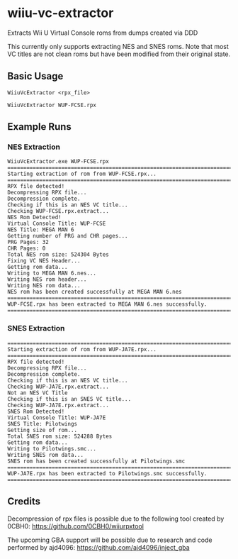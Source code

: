 # wiiu-vc-extractor
Extracts Wii U Virtual Console roms from dumps created via DDD

This currently only supports extracting NES and SNES roms. Note that most VC titles are not clean roms but have been modified from their original state.

## Basic Usage
`WiiuVcExtractor <rpx_file>`

`WiiuVcExtractor WUP-FCSE.rpx`

## Example Runs
### NES Extraction
```
WiiuVcExtractor.exe WUP-FCSE.rpx
============================================================================
Starting extraction of rom from WUP-FCSE.rpx...
============================================================================
RPX file detected!
Decompressing RPX file...
Decompression complete.
Checking if this is an NES VC title...
Checking WUP-FCSE.rpx.extract...
NES Rom Detected!
Virtual Console Title: WUP-FCSE
NES Title: MEGA MAN 6
Getting number of PRG and CHR pages...
PRG Pages: 32
CHR Pages: 0
Total NES rom size: 524304 Bytes
Fixing VC NES Header...
Getting rom data...
Writing to MEGA MAN 6.nes...
Writing NES rom header...
Writing NES rom data...
NES rom has been created successfully at MEGA MAN 6.nes
============================================================================
WUP-FCSE.rpx has been extracted to MEGA MAN 6.nes successfully.
============================================================================
```

### SNES Extraction
```
============================================================================
Starting extraction of rom from WUP-JA7E.rpx...
============================================================================
RPX file detected!
Decompressing RPX file...
Decompression complete.
Checking if this is an NES VC title...
Checking WUP-JA7E.rpx.extract...
Not an NES VC Title
Checking if this is an SNES VC title...
Checking WUP-JA7E.rpx.extract...
SNES Rom Detected!
Virtual Console Title: WUP-JA7E
SNES Title: Pilotwings
Getting size of rom...
Total SNES rom size: 524288 Bytes
Getting rom data...
Writing to Pilotwings.smc...
Writing SNES rom data...
SNES rom has been created successfully at Pilotwings.smc
============================================================================
WUP-JA7E.rpx has been extracted to Pilotwings.smc successfully.
============================================================================
```

## Credits
Decompression of rpx files is possible due to the following tool created by 0CBH0:
https://github.com/0CBH0/wiiurpxtool

The upcoming GBA support will be possible due to research and code performed by ajd4096:
https://github.com/ajd4096/inject_gba
